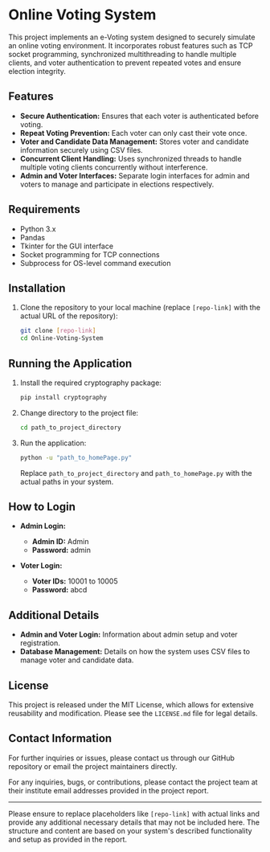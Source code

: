 # Online Voting System

This project implements an e-Voting system designed to securely simulate an online voting environment. It incorporates robust features such as TCP socket programming, synchronized multithreading to handle multiple clients, and voter authentication to prevent repeated votes and ensure election integrity.

## Features

- **Secure Authentication:** Ensures that each voter is authenticated before voting.
- **Repeat Voting Prevention:** Each voter can only cast their vote once.
- **Voter and Candidate Data Management:** Stores voter and candidate information securely using CSV files.
- **Concurrent Client Handling:** Uses synchronized threads to handle multiple voting clients concurrently without interference.
- **Admin and Voter Interfaces:** Separate login interfaces for admin and voters to manage and participate in elections respectively.

## Requirements

- Python 3.x
- Pandas
- Tkinter for the GUI interface
- Socket programming for TCP connections
- Subprocess for OS-level command execution

## Installation

1. Clone the repository to your local machine (replace `[repo-link]` with the actual URL of the repository):
   ```bash
   git clone [repo-link]
   cd Online-Voting-System
   ```

## Running the Application
1. Install the required cryptography package:
   ```bash
   pip install cryptography
   ```
2. Change directory to the project file:
   ```bash
   cd path_to_project_directory
   ```
3. Run the application:
   ```bash
   python -u "path_to_homePage.py"
   ```
   Replace `path_to_project_directory` and `path_to_homePage.py` with the actual paths in your system.

## How to Login

- **Admin Login:**
  - **Admin ID:** Admin
  - **Password:** admin

- **Voter Login:**
  - **Voter IDs:** 10001 to 10005
  - **Password:** abcd

## Additional Details
- **Admin and Voter Login:** Information about admin setup and voter registration.
- **Database Management:** Details on how the system uses CSV files to manage voter and candidate data.

## License

This project is released under the MIT License, which allows for extensive reusability and modification. Please see the `LICENSE.md` file for legal details.

## Contact Information

For further inquiries or issues, please contact us through our GitHub repository or email the project maintainers directly.

For any inquiries, bugs, or contributions, please contact the project team at their institute email addresses provided in the project report.

---

Please ensure to replace placeholders like `[repo-link]` with actual links and provide any additional necessary details that may not be included here. The structure and content are based on your system's described functionality and setup as provided in the report.
